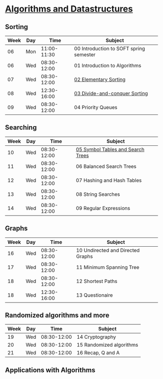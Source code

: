 # [Algorithms and Datastructures](https://datsoftlyngby.github.io/soft2020spring/ALG/)

## Sorting

| Week | Day | Time        | Subject                                          |
| ---- | --- | ----------- | ------------------------------------------------ |
| 06   | Mon | 11:00-11:30 | 00 Introduction to SOFT spring semester          |
| 06   | Wed | 08:30-12:00 | 01 Introduction to Algorithms                    |
| 07   | Wed | 08:30-12:00 | [02 Elementary Sorting](Sorting/day2.md)         |
| 08   | Wed | 12:30-16:00 | [03 Divide-and-conquer Sorting](Sorting/day3.md) |
| 09   | Wed | 08:30-12:00 | 04 Priority Queues                               |

## Searching

| Week | Day | Time        | Subject                                                |
| ---- | --- | ----------- | ------------------------------------------------------ |
| 10   | Wed | 08:30-12:00 | [05 Symbol Tables and Search Trees](Searching/day1.md) |
| 11   | Wed | 08:30-12:00 | 06 Balanced Search Trees                               |
| 12   | Wed | 08:30-12:00 | 07 Hashing and Hash Tables                             |
| 13   | Wed | 08:30-12:00 | 08 String Searches                                     |
| 14   | Wed | 08:30-12:00 | 09 Regular Expressions                                 |

## Graphs

| Week | Day | Time        | Subject                           |
| ---- | --- | ----------- | --------------------------------- |
| 16   | Wed | 08:30-12:00 | 10 Undirected and Directed Graphs |
| 17   | Wed | 08:30-12:00 | 11 Minimum Spanning Tree          |
| 18   | Wed | 08:30-12:00 | 12 Shortest Paths                 |
| 18   | Wed | 12:30-16:00 | 13 Questionaire                   |

## Randomized algorithms and more

| Week | Day | Time        | Subject                  |
| ---- | --- | ----------- | ------------------------ |
| 19   | Wed | 08:30-12:00 | 14 Cryptography          |
| 20   | Wed | 08:30-12:00 | 15 Randomized algorithms |
| 21   | Wed | 08:30-12:00 | 16 Recap, Q and A        |

## Applications with Algorithms
